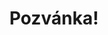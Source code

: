 ---
title: Pozvánka!
address: Milý Honzo
pronoun: tě
checkout: mrkni
rsvp: zaregistruj
rsvp2: dorazíš
rsvp3: chceš
---